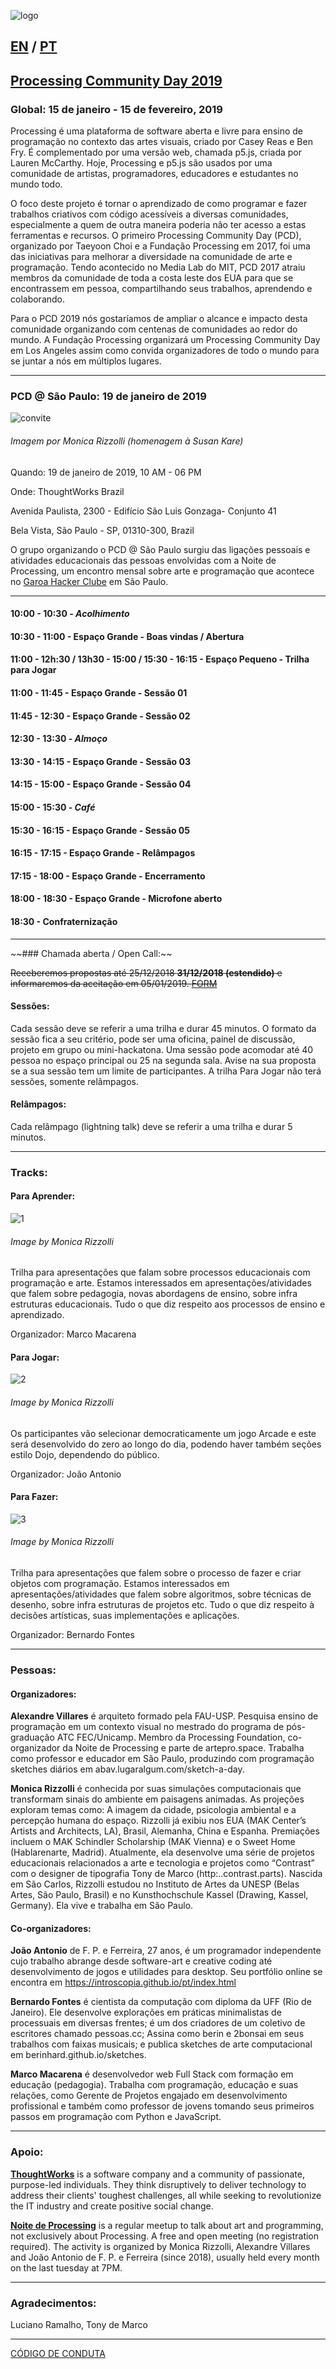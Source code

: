 ![logo](https://raw.githubusercontent.com/arteprog/PCD-SP-19/master/assets/PCD_circle__logo(1).png)

## [EN](http://arteprog.space/PCD-SP-19/EN/) / [PT](http://arteprog.space/PCD-SP-19/PT/)

## [Processing Community Day 2019](https://day.processing.org/)

### Global: 15 de janeiro - 15 de fevereiro, 2019

Processing é uma plataforma de software aberta e livre para ensino de programação no contexto das artes visuais, criado por Casey Reas e Ben Fry. É complementado por uma versão web, chamada p5.js, criada por Lauren McCarthy. Hoje, Processing e p5.js são usados por uma comunidade de artistas, programadores, educadores e estudantes no mundo todo.

O foco deste projeto é tornar o aprendizado de como programar e fazer trabalhos criativos com código acessíveis a diversas comunidades, especialmente a quem de outra maneira poderia não ter acesso a estas ferramentas e recursos. O primeiro Processing Community Day (PCD), organizado por Taeyoon Choi e a Fundação Processing em 2017, foi uma das iniciativas para melhorar a diversidade na comunidade de arte e programação. Tendo acontecido no Media Lab do MIT, PCD 2017 atraiu membros da comunidade de toda a costa leste dos EUA para que se encontrassem em pessoa, compartilhando seus trabalhos, aprendendo e colaborando.

Para o PCD 2019 nós gostaríamos de ampliar o alcance e impacto desta comunidade organizando com centenas de comunidades ao redor do mundo. A Fundação Processing organizará um Processing Community Day em Los Angeles assim como convida organizadores de todo o mundo para se juntar a nós em múltiplos lugares.

<hr>

### PCD @ São Paulo: 19 de janeiro de 2019

![convite](https://raw.githubusercontent.com/arteprog/PCD-SP-19/master/assets/pcd2.jpg)

###### Imagem por Monica Rizzolli (homenagem à Susan Kare)

Quando: 19 de janeiro de 2019, 10 AM - 06 PM

Onde: ThoughtWorks Brazil

Avenida Paulista, 2300 - Edifício São Luis Gonzaga- Conjunto 41

Bela Vista, São Paulo - SP, 01310-300, Brazil 

O grupo organizando o PCD @ São Paulo surgiu das ligações pessoais e atividades educacionais das pessoas envolvidas com a Noite de Processing, um encontro mensal sobre arte e programação que acontece no [Garoa Hacker Clube](https://garoa.net.br/wiki/P%C3%A1gina_principal) em São Paulo.

<hr>

#### 10:00 - 10:30 - *Acolhimento*

#### 10:30 - 11:00 - Espaço Grande - Boas vindas / Abertura 

#### 11:00 - 12h:30 / 13h30 - 15:00 / 15:30 - 16:15 - Espaço Pequeno - Trilha para Jogar

#### 11:00 - 11:45 - Espaço Grande - Sessão 01

#### 11:45  - 12:30 - Espaço Grande - Sessão 02

#### 12:30 - 13:30 - *Almoço*

#### 13:30 - 14:15 - Espaço Grande - Sessão 03

#### 14:15 - 15:00 - Espaço Grande - Sessão 04

#### 15:00 - 15:30 - *Café* 

#### 15:30 - 16:15 - Espaço Grande - Sessão 05

#### 16:15 - 17:15 - Espaço Grande - Relâmpagos

#### 17:15 - 18:00 - Espaço Grande - Encerramento

#### 18:00 - 18:30 - Espaço Grande - Microfone aberto

#### 18:30 - Confraternização

<hr>
~~### Chamada aberta / Open Call:~~

~~Receberemos propostas até 25/12/2018 **31/12/2018 (estendido)** e informaremos da aceitação em 05/01/2019.
[FORM](https://docs.google.com/forms/d/e/1FAIpQLScZSPhHWXLH8TPJV9-5wLNu0PjhI1Xw2HCx4kNg-lc-BkuNKA/viewform?usp=sf_link)~~

#### Sessões:
Cada sessão deve se referir a uma trilha e durar 45 minutos. O formato da sessão fica a seu critério, pode ser uma oficina, painel de discussão, projeto em grupo ou mini-hackatona. Uma sessão pode acomodar até 40 pessoa no espaço principal ou 25 na segunda sala. Avise na sua proposta se a sua sessão tem um limite de participantes. A trilha Para Jogar não terá sessões, somente relâmpagos. 

#### Relâmpagos:
Cada relâmpago (lightning talk) deve se referir a uma trilha e durar 5 minutos.

<hr>

### Tracks:

#### Para Aprender:

![1](https://raw.githubusercontent.com/arteprog/PCD-SP-19/master/assets/aprender.png)

###### Image by Monica Rizzolli 

Trilha para apresentações que falam sobre processos educacionais com programação e arte. Estamos interessados em apresentações/atividades que falem sobre pedagogia, novas abordagens de ensino, sobre infra estruturas educacionais. Tudo o que diz respeito aos processos de ensino e aprendizado.

Organizador: Marco Macarena

#### Para Jogar:

![2](https://raw.githubusercontent.com/arteprog/PCD-SP-19/master/assets/jogar.png)

###### Image by Monica Rizzolli 

Os participantes vão selecionar democraticamente um jogo Arcade e este será desenvolvido do zero ao longo do dia, podendo haver também seções estilo Dojo, dependendo do público.

Organizador: João Antonio

#### Para Fazer:

![3](https://raw.githubusercontent.com/arteprog/PCD-SP-19/master/assets/fazer.png)

###### Image by Monica Rizzolli 

Trilha para apresentações que falem sobre o processo de fazer e criar objetos com programação. Estamos interessados em apresentações/atividades que falem sobre algoritmos, sobre técnicas de desenho, sobre infra estruturas de projetos etc. Tudo o que diz respeito à decisões artísticas, suas implementações e aplicações.

Organizador: Bernardo Fontes

<hr>

### Pessoas:

#### Organizadores:

**Alexandre Villares** é arquiteto formado pela FAU-USP. Pesquisa ensino de programação em um contexto visual no mestrado do programa de pós-graduação ATC FEC/Unicamp. Membro da Processing Foundation, co-organizador da Noite de Processing e parte de artepro.space. Trabalha como professor e educador em São Paulo, produzindo com programação sketches diários em abav.lugaralgum.com/sketch-a-day.

**Monica Rizzolli** é conhecida por suas simulações computacionais que transformam sinais do ambiente em paisagens animadas. As projeções exploram temas como: A imagem da cidade, psicologia ambiental e a percepção humana do espaço. Rizzolli já exibiu nos EUA (MAK Center’s Artists and Architects, LA),  Brasil, Alemanha, China e Espanha. Premiações incluem o MAK Schindler Scholarship (MAK Vienna) e o Sweet Home (Hablarenarte, Madrid). Atualmente, ela desenvolve uma série de projetos educacionais relacionados a arte e tecnologia e projetos como “Contrast” com o designer de tipografia Tony de Marco (http:..contrast.parts). Nascida em São Carlos, Rizzolli estudou no Instituto de Artes da UNESP (Belas Artes, São Paulo, Brasil) e no Kunsthochschule Kassel (Drawing, Kassel, Germany). Ela vive e trabalha em São Paulo.

#### Co-organizadores:

**João Antonio** de F. P. e Ferreira, 27 anos, é um programador independente
cujo trabalho abrange desde software-art e creative coding até desenvolvimento de jogos
e utilidades para desktop. Seu portfólio online se encontra em https://introscopia.github.io/pt/index.html

**Bernardo Fontes** é cientista da computação com diploma da UFF (Rio de Janeiro).  Ele desenvolve explorações em práticas minimalistas de processuais em diversas frentes; é um dos criadores de um coletivo de escritores chamado pessoas.cc; Assina como berin e 2bonsai em seus trabalhos com faixas musicais; e publica sketches de arte computacional em berinhard.github.io/sketches.

**Marco Macarena** é desenvolvedor web Full Stack com formação em educação (pedagogia).
Trabalha com programação, educação e suas relações, como Gerente de Projetos engajado em desenvolvimento profissional e também como professor de jovens tomando seus primeiros passos em programação com Python e JavaScript.

<hr>

### Apoio:

**[ThoughtWorks](https://www.thoughtworks.com/)** is a software company and a community of passionate, purpose-led individuals. They think disruptively to deliver technology to address their clients' toughest challenges, all while seeking to revolutionize the IT industry and create positive social change.

**[Noite de Processing](https://garoa.net.br/wiki/Noite_de_Processing)** is a regular meetup to talk about art and programming, not exclusively about Processing. A free and open meeting (no registration required). The activity is organized by Monica Rizzolli, Alexandre Villares and João Antonio de F. P. e Ferreira (since 2018), usually held every month on the last tuesday at 7PM.

<hr>

### Agradecimentos:

Luciano Ramalho, Tony de Marco

<hr>
  
[CÓDIGO DE CONDUTA](https://github.com/arteprog/PCD-SP-19/blob/master/assets/Co%CC%81digo%20de%20Conduta%20para%20eventos%20na%20TW(1).pdf)  
